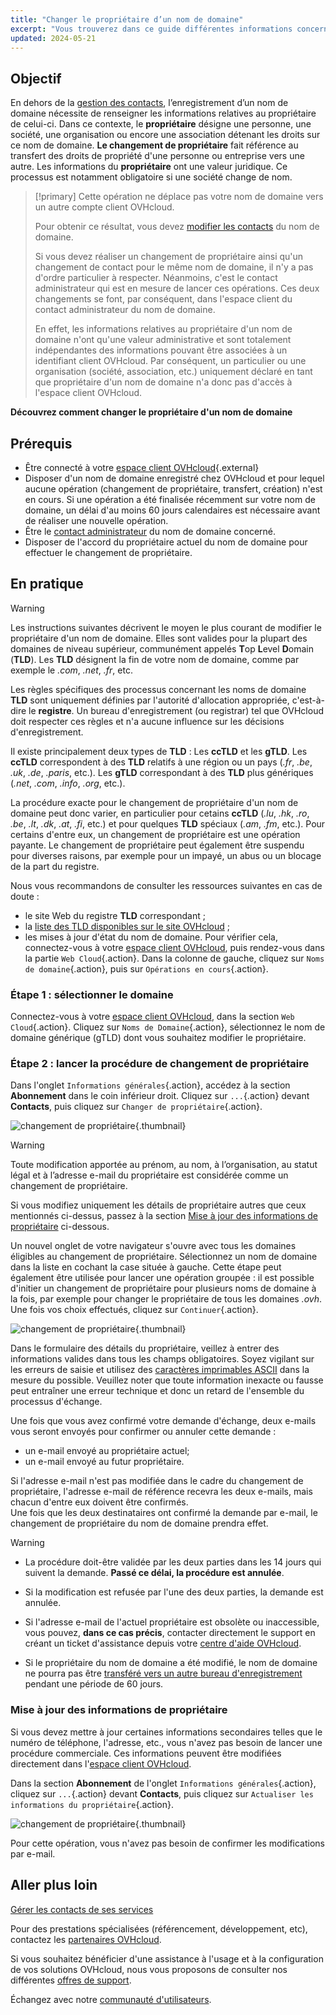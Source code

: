 ```yaml
---
title: "Changer le propriétaire d’un nom de domaine"
excerpt: "Vous trouverez dans ce guide différentes informations concernant le changement de propriétaire d’un nom de domaine."
updated: 2024-05-21
---
```


## Objectif

En dehors de la [gestion des contacts](/pages/account_and_service_management/account_information/managing_contacts), l’enregistrement d’un nom de domaine nécessite de renseigner les informations relatives au propriétaire de celui-ci. Dans ce contexte, le **propriétaire** désigne une personne, une société, une organisation ou encore une association détenant les droits sur ce nom de domaine. **Le changement de propriétaire** fait référence au transfert des droits de propriété d'une personne ou entreprise vers une autre. Les informations du **propriétaire** ont une valeur juridique. Ce processus est notamment obligatoire si une société change de nom.

> [!primary]
> Cette opération ne déplace pas votre nom de domaine vers un autre compte client OVHcloud.
>
> Pour obtenir ce résultat, vous devez [modifier les contacts](/pages/account_and_service_management/account_information/managing_contacts) du nom de domaine.
>
> Si vous devez réaliser un changement de propriétaire ainsi qu'un changement de contact pour le même nom de domaine, il n'y a pas d'ordre particulier à respecter. Néanmoins, c'est le contact administrateur qui est en mesure de lancer ces opérations. Ces deux changements se font, par conséquent, dans l'espace client du contact administrateur du nom de domaine.
>
> En effet, les informations relatives au propriétaire d'un nom de domaine n'ont qu'une valeur administrative et sont totalement indépendantes des informations pouvant être associées à un identifiant client OVHcloud. Par conséquent, un particulier ou une organisation (société, association, etc.) uniquement déclaré en tant que propriétaire d'un nom de domaine n'a donc pas d'accès à l'espace client OVHcloud.
>

**Découvrez comment changer le propriétaire d'un nom de domaine**

## Prérequis

- Être connecté à votre [espace client OVHcloud](/links/manager){.external}
- Disposer d'un nom de domaine enregistré chez OVHcloud et pour lequel aucune opération (changement de propriétaire, transfert, création) n'est en cours. Si une opération a été finalisée récemment sur votre nom de domaine, un délai d'au moins 60 jours calendaires est nécessaire avant de réaliser une nouvelle opération.
- Être le [contact administrateur](/pages/account_and_service_management/account_information/managing_contacts) du nom de domaine concerné.
- Disposer de l'accord du propriétaire actuel du nom de domaine pour effectuer le changement de propriétaire.

## En pratique

> [!warning]
>
> Les instructions suivantes décrivent le moyen le plus courant de modifier le propriétaire d'un nom de domaine. Elles sont valides pour la plupart des domaines de niveau supérieur, communément appelés **T**op **L**evel **D**omain (**TLD**). 
>Les **TLD** désignent la fin de votre nom de domaine, comme par exemple le *.com*, *.net*, *.fr*, etc.
>
> Les règles spécifiques des processus concernant les noms de domaine **TLD** sont uniquement définies par l'autorité d'allocation appropriée, c'est-à-dire le **registre**. Un bureau d'enregistrement (ou registrar) tel que OVHcloud doit respecter ces règles et n'a aucune influence sur les décisions d'enregistrement.
>
> Il existe principalement deux types de **TLD** : Les **ccTLD** et les **gTLD**. Les **ccTLD** correspondent à des **TLD** relatifs à une région ou un pays (*.fr*, *.be*, *.uk*, *.de*, *.paris*, etc.). Les **gTLD** correspondant à des **TLD** plus génériques (*.net*, *.com*, *.info*, *.org*, etc.).
>
> La procédure exacte pour le changement de propriétaire d'un nom de domaine peut donc varier, en particulier pour cetains **ccTLD** (*.lu*, *.hk*, *.ro*, *.be*, *.lt*, *.dk*, *.at*, *.fi*, etc.) et pour quelques **TLD** spéciaux (*.am*, *.fm*, etc.). Pour certains d'entre eux, un changement de propriétaire est une opération payante. Le changement de propriétaire peut également être suspendu pour diverses raisons, par exemple pour un impayé, un abus ou un blocage de la part du registre. 
>
> Nous vous recommandons de consulter les ressources suivantes en cas de doute :
>
> - le site Web du registre **TLD** correspondant ;
> - la [liste des TLD disponibles sur le site OVHcloud](/links/web/domains-tld) ;
> - les mises à jour d'état du nom de domaine. Pour vérifier cela, connectez-vous à votre [espace client OVHcloud](/links/manager), puis rendez-vous dans la partie `Web Cloud`{.action}. Dans la colonne de gauche, cliquez sur `Noms de domaine`{.action}, puis sur  `Opérations en cours`{.action}.

### Étape 1 : sélectionner le domaine

Connectez-vous à votre [espace client OVHcloud](/links/manager), dans la section `Web Cloud`{.action}. Cliquez sur `Noms de Domaine`{.action}, sélectionnez le nom de domaine générique (gTLD) dont vous souhaitez modifier le propriétaire.

### Étape 2 : lancer la procédure de changement de propriétaire

Dans l'onglet `Informations générales`{.action}, accédez à la section **Abonnement** dans le coin inférieur droit. Cliquez sur `...`{.action} devant **Contacts**, puis cliquez sur `Changer de propriétaire`{.action}.

![changement de propriétaire](/pages/assets/screens/control_panel/product-selection/web-cloud/domain-dns/general-information/change-owner.png){.thumbnail}

> [!warning]
>
> Toute modification apportée au prénom, au nom, à l’organisation, au statut légal et à l’adresse e-mail du propriétaire est considérée comme un changement de propriétaire.
> 
> Si vous modifiez uniquement les détails de propriétaire autres que ceux mentionnés ci-dessus, passez à la section [Mise à jour des informations de propriétaire](#updateownerinformation) ci-dessous.
> 

Un nouvel onglet de votre navigateur s'ouvre avec tous les domaines éligibles au changement de propriétaire. Sélectionnez un nom de domaine dans la liste en cochant la case située à gauche. Cette étape peut également être utilisée pour lancer une opération groupée : il est possible d'initier un changement de propriétaire pour plusieurs noms de domaine à la fois, par exemple pour changer le propriétaire de tous les domaines *.ovh*. Une fois vos choix effectués, cliquez sur `Continuer`{.action}.

![changement de propriétaire](/pages/assets/screens/control_panel/product-selection/web-cloud/domain-dns/general-information/available-domains.png){.thumbnail}

Dans le formulaire des détails du propriétaire, veillez à entrer des informations valides dans tous les champs obligatoires. Soyez vigilant sur les erreurs de saisie et utilisez des [caractères imprimables ASCII](http://facweb.cs.depaul.edu/sjost/it212/documents/ascii-pr.htm) dans la mesure du possible. Veuillez noter que toute information inexacte ou fausse peut entraîner une erreur technique et donc un retard de l'ensemble du processus d'échange. 

Une fois que vous avez confirmé votre demande d'échange, deux e-mails vous seront envoyés pour confirmer ou annuler cette demande :

- un e-mail envoyé au propriétaire actuel;
- un e-mail envoyé au futur propriétaire.

Si l'adresse e-mail n'est pas modifiée dans le cadre du changement de propriétaire, l'adresse e-mail de référence recevra les deux e-mails, mais chacun d'entre eux doivent être confirmés.
<br>Une fois que les deux destinataires ont confirmé la demande par e-mail, le changement de propriétaire du nom de domaine prendra effet.

> [!warning]
>
> - La procédure doit-être validée par les deux parties dans les 14 jours qui suivent la demande. **Passé ce délai, la procédure est annulée**.
> 
> - Si la modification est refusée par l'une des deux parties, la demande est annulée.
>
> - Si l'adresse e-mail de l'actuel propriétaire est obsolète ou inaccessible, vous pouvez, **dans ce cas précis**, contacter directement le support en créant un ticket d'assistance depuis votre [centre d'aide OVHcloud](https://help.ovhcloud.com/csm?id=csm_get_help).
>
> - Si le propriétaire du nom de domaine a été modifié, le nom de domaine ne pourra pas être [transféré vers un autre bureau d'enregistrement](/pages/web_cloud/domains/transfer_outgoing_domain) pendant une période de 60 jours.

### Mise à jour des informations de propriétaire <a name="updateownerinformation"></a>

Si vous devez mettre à jour certaines informations secondaires telles que le numéro de téléphone, l'adresse, etc., vous n'avez pas besoin de lancer une procédure commerciale. Ces informations peuvent être modifiées directement dans l'[espace client OVHcloud](/links/manager).

Dans la section **Abonnement** de l'onglet `Informations générales`{.action}, cliquez sur `...`{.action} devant **Contacts**, puis cliquez sur `Actualiser les informations du propriétaire`{.action}.

![changement de propriétaire](/pages/assets/screens/control_panel/product-selection/web-cloud/domain-dns/general-information/refresh-holder-information.png){.thumbnail}

Pour cette opération, vous n'avez pas besoin de confirmer les modifications par e-mail.

## Aller plus loin

[Gérer les contacts de ses services](/pages/account_and_service_management/account_information/managing_contacts)

Pour des prestations spécialisées (référencement, développement, etc), contactez les [partenaires OVHcloud](/links/partner).

Si vous souhaitez bénéficier d'une assistance à l'usage et à la configuration de vos solutions OVHcloud, nous vous proposons de consulter nos différentes [offres de support](/links/support).

Échangez avec notre [communauté d'utilisateurs](/links/community).